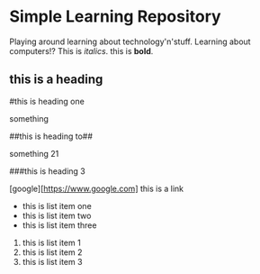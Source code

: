 Simple Learning Repository
==========================

Playing around learning about technology'n'stuff.
Learning about computers!?
This is *italics*.
this is **bold**.

this is a heading
----------------------------------------

#this is heading one

something

##this is heading to##

something 21

###this is heading 3

[google][https://www.google.com] this is a link

* this is list item one
* this is list item two
* this is list item three

1. this is list item 1
2. this is list item 2
3. this is list item 3

